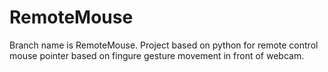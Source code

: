 # RemoteMouse
Branch name is RemoteMouse. Project based on python for remote control mouse pointer based on fingure gesture movement in front of webcam. 
